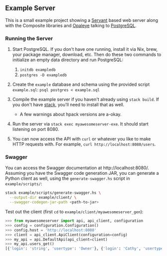 ## Example Server

This is a small example project showing a
[Servant](http://haskell-servant.readthedocs.io/en/stable/) based web server along with the
Composite libraries and [Opaleye](http://github.com/tomjaguarpaw/haskell-opaleye/) talking to
[PostgreSQL](https://www.postgresql.org).

### Running the Server

1. Start PostgreSQL. If you don't have one running, install it via Nix, brew, your package manager,
   download, etc. Then do these two commands to initialize an empty data directory and run
   PostgreSQL:

   1. `initdb exampledb`
   2. `postgres -D exampledb`

2. Create the `example` database and schema using the provided script `example.sql`: `psql postgres
   < example.sql`

3. Compile the example server if you haven't already using `stack build`. If you don't have
   [stack](https://docs.haskellstack.org/en/stable/README/), you'll need to install that as well.

   * A few warnings about hpack versions are a-okay.

4. Run the server via `stack exec myawesomeserver-exe`. It should start listening on port 8080.

5. You can now access the API with `curl` or whatever you like to make HTTP requests with. For
   example, `curl http://localhost:8080/users`.

### Swagger

You can access the Swagger documentation at http://localhost:8080/. Assuming you have the Swagger
code generation JAR, you can generate a Python client as well, using the `generate-swagger.hs`
script in `example/scripts/`:

```bash
stack example/scripts/generate-swagger.hs \
  --output-dir example/client/ \
  --swagger-codegen-jar-path <path-to-jar>
```

Test out the client (first `cd` to `example/client/myawesomeserver_gen`):

```python
>>> from myawesomeserver import api, api_client, configuration
>>> config = configuration.Configuration()
>>> config.host = 'http://localhost:8080'
>>> client = api_client.ApiClient(configuration=config)
>>> my_api = api.DefaultApi(api_client=client)
>>> my_api.users_get()
[{'login': 'string', 'usertype': 'Owner'}, {'login': 'Cathy', 'usertype': 'Regular'}]
```
